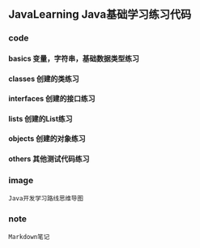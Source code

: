 ## JavaLearning Java基础学习练习代码

### code

#### basics 变量，字符串，基础数据类型练习

#### classes 创建的类练习

#### interfaces 创建的接口练习

#### lists 创建的List练习

#### objects 创建的对象练习

#### others 其他测试代码练习

### image

    Java开发学习路线思维导图

### note

    Markdown笔记

